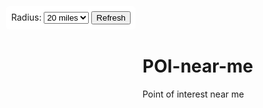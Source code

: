 # POI-near-me
Point of interest near me
<!DOCTYPE html>
<html lang="en">
<head>
  <meta charset="UTF-8" />
  <meta name="viewport" content="width=device-width, initial-scale=1.0"/>
  <title>Nearby Wikipedia POIs</title>
  <link
    rel="stylesheet"
    href="https://unpkg.com/leaflet/dist/leaflet.css"
  />
  <style>
    #map {
      height: 100vh;
      width: 100%;
    }
    .control {
      position: absolute;
      top: 10px;
      left: 10px;
      background: white;
      padding: 8px;
      z-index: 1000;
      border-radius: 5px;
    }
  </style>
</head>
<body>
  <div class="control">
    <label for="radius">Radius:</label>
    <select id="radius">
      <option value="1">1 mile</option>
      <option value="5">5 miles</option>
      <option value="20" selected>20 miles</option>
    </select>
    <button onclick="getLocation()">Refresh</button>
  </div>
  <div id="map"></div>

  <script src="https://unpkg.com/leaflet/dist/leaflet.js"></script>
  <script>
    let map;

    function initMap(lat, lon) {
      if (map) {
        map.setView([lat, lon], 12);
        return;
      }

      map = L.map('map').setView([lat, lon], 12);

      L.tileLayer('https://{s}.tile.openstreetmap.org/{z}/{x}/{y}.png', {
        attribution: '&copy; OpenStreetMap contributors'
      }).addTo(map);

      L.marker([lat, lon]).addTo(map)
        .bindPopup("You are here")
        .openPopup();
    }

    function getLocation() {
      if (!navigator.geolocation) {
        alert("Geolocation is not supported by your browser");
        return;
      }

      navigator.geolocation.getCurrentPosition(
        position => {
          const lat = position.coords.latitude;
          const lon = position.coords.longitude;
          initMap(lat, lon);
          const miles = parseFloat(document.getElementById('radius').value);
          const radiusInKm = miles * 1.60934;
          getWikipediaPOIs(lat, lon, radiusInKm);
        },
        () => {
          alert("Unable to retrieve your location");
        }
      );
    }

    function getWikipediaPOIs(lat, lon, radiusKm) {
      const url = `https://secure.geonames.org/findNearbyWikipediaJSON?lat=${lat}&lng=${lon}&radius=${radiusKm}&maxRows=50&username=tjolding`;

      // Replace "demo" with your registered username from geonames.org
      fetch(url)
        .then(res => res.json())
        .then(data => {
          if (!data.geonames) {
            alert("No nearby Wikipedia entries found.");
            return;
          }

          data.geonames.forEach(place => {
            L.marker([place.lat, place.lng])
              .addTo(map)
              .bindPopup(`<strong>${place.title}</strong><br>${place.summary}<br><a href="https://${place.wikipediaUrl}" target="_blank">Read more</a>`);
          });
        })
        .catch(err => {
          console.error(err);
          alert("Error fetching Wikipedia data");
        });
    }

    // Load on page load
    window.onload = getLocation;
  </script>
</body>
</html>
